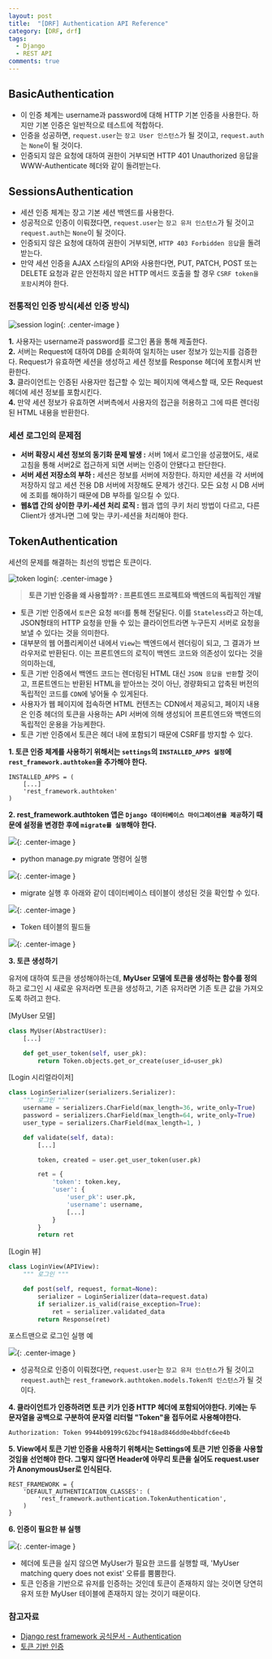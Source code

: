 ```yaml
---
layout: post
title:  "[DRF] Authentication API Reference"
category: [DRF, drf]
tags:
  - Django
  - REST API
comments: true
---
```


## BasicAuthentication
- 이 인증 체계는 username과 password에 대해 HTTP 기본 인증을 사용한다. 하지만 기본 인증은 일반적으로 테스트에 적합하다.
- 인증을 성공하면, `request.user`는 `장고 User 인스턴스`가 될 것이고, `request.auth`는 `None`이 될 것이다.  
- 인증되지 않은 요청에 대하여 권한이 거부되면 HTTP 401 Unauthorized 응답을 WWW-Authenticate 헤더와 같이 돌려받는다.

## SessionsAuthentication
- 세션 인증 체계는 장고 기본 세션 백엔드를 사용한다.
- 성공적으로 인증이 이뤄졌다면, `request.user`는 `장고 유저 인스턴스`가 될 것이고 `request.auth`는 `None`이 될 것이다.
- 인증되지 않은 요청에 대하여 권한이 거부되면, `HTTP 403 Forbidden 응답`을 돌려받는다.
- 만약 세션 인증을 AJAX 스타일의 API와 사용한다면, PUT, PATCH, POST 또는 DELETE 요청과 같은 안전하지 않은 HTTP 메서드 호출을 할 경우 `CSRF token을 포함`시켜야 한다.

### 전통적인 인증 방식(세션 인증 방식)

![session login]({{site.url}}/assets/session-login.png){: .center-image }

**1.** 사용자는 username과 password를 로그인 폼을 통해 제출한다. <br>
**2.** 서버는 Request에 대하여 DB를 순회하여 일치하는 user 정보가 있는지를 검증한다. Request가 유효하면 세션을 생성하고 세션 정보를 Response 헤더에 포함시켜 반환한다. <br>
**3.** 클라이언트는 인증된 사용자만 접근할 수 있는 페이지에 액세스할 때, 모든 Request 헤더에 세션 정보를 포함시킨다. <br>
**4.** 만약 세션 정보가 유효하면 서버측에서 사용자의 접근을 허용하고 그에 따른 렌더링된 HTML 내용을 반환한다.<br>

### 세션 로그인의 문제점

- **서버 확장시 세션 정보의 동기화 문제 발생 :** 서버 1에서 로그인을 성공했어도, 새로고침을 통해 서버2로 접근하게 되면 서버는 인증이 안됐다고 판단한다.
- **서버 세션 저장소의 부하 :** 세션은 정보를 서버에 저장한다. 하지만 세션을 각 서버에 저장하지 않고 세션 전용 DB 서버에 저장해도 문제가 생긴다. 모든 요청 시 DB 서버에 조회를 해야하기 때문에 DB 부하를 일으킬 수 있다.
- **웹&앱 간의 상이한 쿠키-세션 처리 로직 :** 웹과 앱의 쿠키 처리 방법이 다르고, 다른 Client가 생겨나면 그에 맞는 쿠키-세션을 처리해야 한다.

## TokenAuthentication
세션의 문제를 해결하는 최선의 방법은 토큰이다.

![token login]({{site.url}}/assets/token-login.png){: .center-image }

> **토큰 기반 인증을 왜 사용할까? : 프론트엔드 프로젝트와 백엔드의 독립적인 개발**
>
- 토큰 기반 인증에서 `토큰`은 요청 `헤더`를 통해 전달된다. 이를 `Stateless`라고 하는데, JSON형태의 HTTP 요청을 만들 수 있는 클라이언트라면 누구든지 서버로 요청을 보낼 수 있다는 것을 의미한다.
- 대부분의 웹 어플리케이션 내에서 `View`는 백엔드에서 렌더링이 되고, 그 결과가 브라우저로 반환된다. 이는 프론트엔드의 로직이 백엔드 코드와 의존성이 있다는 것을 의미하는데,
- 토큰 기반 인증에서 백엔드 코드는 렌더링된 HTML 대신 `JSON 응답을 반환`할 것이고, 프론트엔드는 반환된 HTML을 받아쓰는 것이 아닌, 경량화되고 압축된 버전의 독립적인 코드를 `CDN`에 넣어둘 수 있게된다.
- 사용자가 웹 페이지에 접속하면 HTML 컨텐츠는 CDN에서 제공되고, 페이지 내용은 인증 헤더의 토큰을 사용하는 API 서버에 의해 생성되어 프론트엔드와 백엔드의 독립적인 운용을 가능케한다.
- 토큰 기반 인증에서 토큰은 헤더 내에 포함되기 때문에 CSRF를 방지할 수 있다.

**1. 토큰 인증 체계를 사용하기 위해서는 `settings`의 `INSTALLED_APPS 설정`에 `rest_framework.authtoken`을 추가해야 한다.**

```
INSTALLED_APPS = (
    [...]
    'rest_framework.authtoken'
)
```

**2. rest_framework.authtoken 앱은 `Django 데이터베이스 마이그레이션을 제공`하기 때문에 설정을 변경한 후에 `migrate를 실행`해야 한다.**

![]({{site.url}}/assets/after_add_authtoken_migration.png){: .center-image }

- python manage.py migrate 명령어 실행

![]({{site.url}}/assets/authtoken_running_migrations.png){: .center-image }

- migrate 실행 후 아래와 같이 데이터베이스 테이블이 생성된 것을 확인할 수 있다.

![]({{site.url}}/assets/db_table_list.png){: .center-image }

- Token 테이블의 필드들

![]({{site.url}}/assets/db_authtoken_token_fields.png){: .center-image }

**3. 토큰 생성하기**

유저에 대하여 토큰을 생성해야하는데, **MyUser 모델에 토큰을 생성하는 함수를 정의** 하고 로그인 시 새로운 유저라면 토큰을 생성하고, 기존 유저라면 기존 토큰 값을 가져오도록 하려고 한다.

[MyUser 모델]

```python
class MyUser(AbstractUser):
	[...]

    def get_user_token(self, user_pk):
    	return Token.objects.get_or_create(user_id=user_pk)
```

[Login 시리얼라이저]

```python
class LoginSerializer(serializers.Serializer):
    """ 로그인 """
    username = serializers.CharField(max_length=36, write_only=True)
    password = serializers.CharField(max_length=64, write_only=True)
    user_type = serializers.CharField(max_length=1, )

    def validate(self, data):
        [...]

        token, created = user.get_user_token(user.pk)

        ret = {
            'token': token.key,
            'user': {
                'user_pk': user.pk,
                'username': username,
                [...]
            }
        }
        return ret
```

[Login 뷰]

```python
class LoginView(APIView):
    """ 로그인 """

    def post(self, request, format=None):
        serializer = LoginSerializer(data=request.data)
        if serializer.is_valid(raise_exception=True):
            ret = serializer.validated_data
        return Response(ret)
```

포스트맨으로 로그인 실행 예

![]({{site.url}}/assets/login_token_value.png){: .center-image }

- 성공적으로 인증이 이뤄졌다면, `request.user`는 `장고 유저 인스턴스`가 될 것이고 `request.auth`는 `rest_framework.authtoken.models.Token의 인스턴스`가 될 것이다.

**4. 클라이언트가 인증하려면 토큰 키가 인증 HTTP 헤더에 포함되어야한다. 키에는 두 문자열을 공백으로 구분하여 문자열 리터럴 "Token"을 접두어로 사용해야한다.**

```
Authorization: Token 9944b09199c62bcf9418ad846dd0e4bbdfc6ee4b
```

**5. View에서 토큰 기반 인증을 사용하기 위해서는 Settings에 토큰 기반  인증을 사용할 것임을 선언해야 한다. 그렇지 않다면 Header에 아무리 토큰을 실어도 request.user가 AnonymousUser로 인식된다.**

```
REST_FRAMEWORK = {
    'DEFAULT_AUTHENTICATION_CLASSES': (
        'rest_framework.authentication.TokenAuthentication',
    )
}
```

**6. 인증이 필요한 뷰 실행**

![]({{site.url}}/assets/register_tutor.png){: .center-image }

- 헤더에 토큰을 실지 않으면 MyUser가 필요한 코드를 실행할 때, 'MyUser matching query does not exist' 오류를 뿜뿜한다.
- 토큰 인증을 기반으로 유저를 인증하는 것인데 토큰이 존재하지 않는 것이면 당연히 유저 또한 MyUser 테이블에 존재하지 않는 것이기 때문이다.

### 참고자료
- [Django rest framework 공식문서 - Authentication](http://www.django-rest-framework.org/api-guide/authentication/)
- [토큰 기반 인증](http://behonestar.tistory.com/37)

<br>
